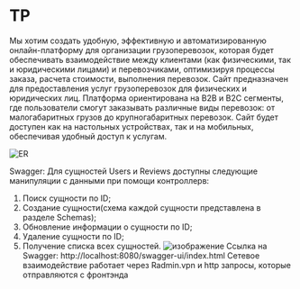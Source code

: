 # TP
Мы хотим создать удобную, эффективную и автоматизированную онлайн-платформу для организации грузоперевозок, которая будет обеспечивать взаимодействие между клиентами (как физическими, так и юридическими лицами) и перевозчиками, оптимизируя процессы заказа, расчета стоимости, выполнения перевозок. Сайт предназначен для предоставления услуг грузоперевозок для
физических и юридических лиц. Платформа ориентирована на B2B и B2C сегменты, где пользователи смогут заказывать различные виды перевозок: от малогабаритных грузов до крупногабаритных перевозок. Сайт будет доступен как на настольных устройствах, так и на мобильных, обеспечивая удобный доступ к услугам.

![ER](https://github.com/user-attachments/assets/57997166-1742-4c21-a38e-047b598d30cf)

Swagger:
Для сущностей Users и Reviews доступны следующие манипуляции с данными при помощи контроллерв:
1) Поиск сущности по ID;
2) Создание сущности(схема каждой сущности представлена в разделе Schemas);
3) Обновление информации о сущности по ID;
4) Удаление сущности по ID;
5) Получение списка всех сущностей.
 ![изображение](https://github.com/user-attachments/assets/34df30dc-fed7-4abc-8e1b-3d8e395c3e1b)
Ссылка на Swagger:
http://localhost:8080/swagger-ui/index.html
Сетевое взаимодействие работает через Radmin.vpn и http запросы, которые отправляются с фронтэнда
